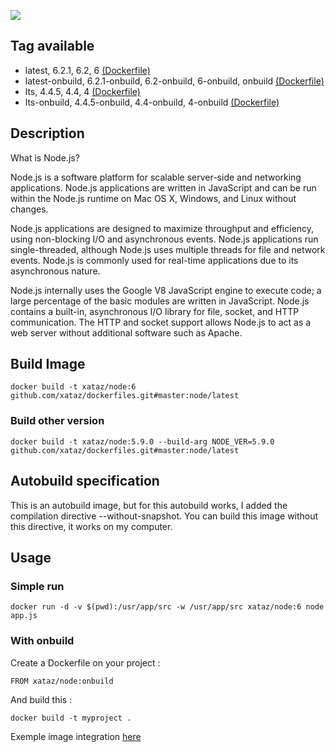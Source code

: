 ![](https://i.goopics.net/lq.png)

## Tag available
* latest, 6.2.1, 6.2, 6 [(Dockerfile)](https://github.com/xataz/dockerfiles/blob/master/node/latest/Dockerfile)
* latest-onbuild, 6.2.1-onbuild, 6.2-onbuild, 6-onbuild, onbuild [(Dockerfile)](https://github.com/xataz/dockerfiles/blob/master/node/latest-onbuild/Dockerfile)
* lts, 4.4.5, 4.4, 4 [(Dockerfile)](https://github.com/xataz/dockerfiles/blob/master/node/lts/Dockerfile)
* lts-onbuild, 4.4.5-onbuild, 4.4-onbuild, 4-onbuild [(Dockerfile)](https://github.com/xataz/dockerfiles/blob/master/node/lts-onbuild/Dockerfile)

## Description
What is Node.js?

Node.js is a software platform for scalable server-side and networking applications. Node.js applications are written in JavaScript and can be run within the Node.js runtime on Mac OS X, Windows, and Linux without changes.

Node.js applications are designed to maximize throughput and efficiency, using non-blocking I/O and asynchronous events. Node.js applications run single-threaded, although Node.js uses multiple threads for file and network events. Node.js is commonly used for real-time applications due to its asynchronous nature.

Node.js internally uses the Google V8 JavaScript engine to execute code; a large percentage of the basic modules are written in JavaScript. Node.js contains a built-in, asynchronous I/O library for file, socket, and HTTP communication. The HTTP and socket support allows Node.js to act as a web server without additional software such as Apache.

## Build Image

```shell
docker build -t xataz/node:6 github.com/xataz/dockerfiles.git#master:node/latest
```

### Build other version
```shell
docker build -t xataz/node:5.9.0 --build-arg NODE_VER=5.9.0 github.com/xataz/dockerfiles.git#master:node/latest
```


## Autobuild specification
This is an autobuild image, but for this autobuild works, I added the compilation directive --without-snapshot.
You can build this image without this directive, it works on my computer.

## Usage
### Simple run
```
docker run -d -v $(pwd):/usr/app/src -w /usr/app/src xataz/node:6 node app.js
```

### With onbuild
Create a Dockerfile on your project :
```
FROM xataz/node:onbuild

```

And build this :
```
docker build -t myproject .
```

Exemple image integration [here](https://github.com/mondediefr/mondedie-chat/blob/master/Dockerfile)
